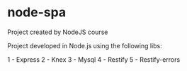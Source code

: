 # node-spa

Project created by NodeJS course


Project developed in Node.js using the following libs:

1 - Express
2 - Knex
3 - Mysql
4 - Restify
5 - Restify-errors
